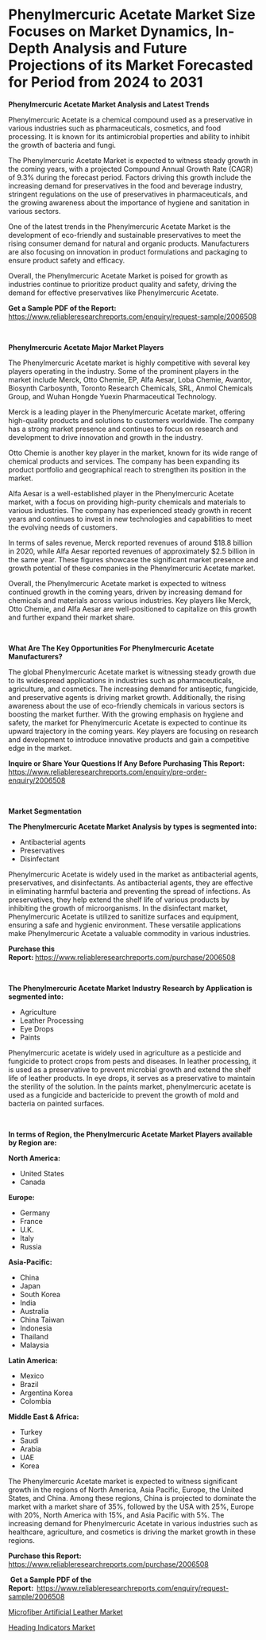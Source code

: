 <p><h1>Phenylmercuric Acetate Market Size Focuses on Market Dynamics, In-Depth Analysis and Future Projections of its Market Forecasted for Period from 2024 to 2031</h1></p><p><strong>Phenylmercuric Acetate Market Analysis and Latest Trends</strong></p>
<p><p>Phenylmercuric Acetate is a chemical compound used as a preservative in various industries such as pharmaceuticals, cosmetics, and food processing. It is known for its antimicrobial properties and ability to inhibit the growth of bacteria and fungi.</p><p>The Phenylmercuric Acetate Market is expected to witness steady growth in the coming years, with a projected Compound Annual Growth Rate (CAGR) of 9.3% during the forecast period. Factors driving this growth include the increasing demand for preservatives in the food and beverage industry, stringent regulations on the use of preservatives in pharmaceuticals, and the growing awareness about the importance of hygiene and sanitation in various sectors.</p><p>One of the latest trends in the Phenylmercuric Acetate Market is the development of eco-friendly and sustainable preservatives to meet the rising consumer demand for natural and organic products. Manufacturers are also focusing on innovation in product formulations and packaging to ensure product safety and efficacy.</p><p>Overall, the Phenylmercuric Acetate Market is poised for growth as industries continue to prioritize product quality and safety, driving the demand for effective preservatives like Phenylmercuric Acetate.</p></p>
<p><strong>Get a Sample PDF of the Report:&nbsp;</strong> <a href="https://www.reliableresearchreports.com/enquiry/request-sample/2006508">https://www.reliableresearchreports.com/enquiry/request-sample/2006508</a></p>
<p>&nbsp;</p>
<p><strong>Phenylmercuric Acetate Major Market Players</strong></p>
<p><p>The Phenylmercuric Acetate market is highly competitive with several key players operating in the industry. Some of the prominent players in the market include Merck, Otto Chemie, EP, Alfa Aesar, Loba Chemie, Avantor, Biosynth Carbosynth, Toronto Research Chemicals, SRL, Anmol Chemicals Group, and Wuhan Hongde Yuexin Pharmaceutical Technology.</p><p>Merck is a leading player in the Phenylmercuric Acetate market, offering high-quality products and solutions to customers worldwide. The company has a strong market presence and continues to focus on research and development to drive innovation and growth in the industry.</p><p>Otto Chemie is another key player in the market, known for its wide range of chemical products and services. The company has been expanding its product portfolio and geographical reach to strengthen its position in the market.</p><p>Alfa Aesar is a well-established player in the Phenylmercuric Acetate market, with a focus on providing high-purity chemicals and materials to various industries. The company has experienced steady growth in recent years and continues to invest in new technologies and capabilities to meet the evolving needs of customers.</p><p>In terms of sales revenue, Merck reported revenues of around $18.8 billion in 2020, while Alfa Aesar reported revenues of approximately $2.5 billion in the same year. These figures showcase the significant market presence and growth potential of these companies in the Phenylmercuric Acetate market.</p><p>Overall, the Phenylmercuric Acetate market is expected to witness continued growth in the coming years, driven by increasing demand for chemicals and materials across various industries. Key players like Merck, Otto Chemie, and Alfa Aesar are well-positioned to capitalize on this growth and further expand their market share.</p></p>
<p>&nbsp;</p>
<p><strong>What Are The Key Opportunities For Phenylmercuric Acetate Manufacturers?</strong></p>
<p><p>The global Phenylmercuric Acetate market is witnessing steady growth due to its widespread applications in industries such as pharmaceuticals, agriculture, and cosmetics. The increasing demand for antiseptic, fungicide, and preservative agents is driving market growth. Additionally, the rising awareness about the use of eco-friendly chemicals in various sectors is boosting the market further. With the growing emphasis on hygiene and safety, the market for Phenylmercuric Acetate is expected to continue its upward trajectory in the coming years. Key players are focusing on research and development to introduce innovative products and gain a competitive edge in the market.</p></p>
<p><strong>Inquire or Share Your Questions If Any Before Purchasing This Report:</strong> <a href="https://www.reliableresearchreports.com/enquiry/pre-order-enquiry/2006508">https://www.reliableresearchreports.com/enquiry/pre-order-enquiry/2006508</a></p>
<p>&nbsp;</p>
<p><strong>Market Segmentation</strong></p>
<p><strong>The Phenylmercuric Acetate Market Analysis by types is segmented into:</strong></p>
<p><ul><li>Antibacterial agents</li><li>Preservatives</li><li>Disinfectant</li></ul></p>
<p><p>Phenylmercuric Acetate is widely used in the market as antibacterial agents, preservatives, and disinfectants. As antibacterial agents, they are effective in eliminating harmful bacteria and preventing the spread of infections. As preservatives, they help extend the shelf life of various products by inhibiting the growth of microorganisms. In the disinfectant market, Phenylmercuric Acetate is utilized to sanitize surfaces and equipment, ensuring a safe and hygienic environment. These versatile applications make Phenylmercuric Acetate a valuable commodity in various industries.</p></p>
<p><strong>Purchase this Report:&nbsp;</strong><a href="https://www.reliableresearchreports.com/purchase/2006508">https://www.reliableresearchreports.com/purchase/2006508</a></p>
<p>&nbsp;</p>
<p><strong>The Phenylmercuric Acetate Market Industry Research by Application is segmented into:</strong></p>
<p><ul><li>Agriculture</li><li>Leather Processing</li><li>Eye Drops</li><li>Paints</li></ul></p>
<p><p>Phenylmercuric acetate is widely used in agriculture as a pesticide and fungicide to protect crops from pests and diseases. In leather processing, it is used as a preservative to prevent microbial growth and extend the shelf life of leather products. In eye drops, it serves as a preservative to maintain the sterility of the solution. In the paints market, phenylmercuric acetate is used as a fungicide and bactericide to prevent the growth of mold and bacteria on painted surfaces.</p></p>
<p>&nbsp;</p>
<p><strong>In terms of Region, the Phenylmercuric Acetate Market Players available by Region are:</strong></p>
<p>
    <p> <strong> North America: </strong>
        <ul>
            <li>United States</li>
            <li>Canada</li>
        </ul>
        </p> 
    <p> <strong> Europe: </strong>
        <ul>
            <li>Germany</li>
            <li>France</li>
            <li>U.K.</li>
            <li>Italy</li>
            <li>Russia</li>
        </ul>
        </p> 
    <p> <strong> Asia-Pacific: </strong>
        <ul>
            <li>China</li>
            <li>Japan</li>
            <li>South Korea</li>
            <li>India</li>
            <li>Australia</li>
            <li>China Taiwan</li>
            <li>Indonesia</li>
            <li>Thailand</li>
            <li>Malaysia</li>
        </ul>
        </p> 
    <p> <strong> Latin America: </strong>
        <ul>
            <li>Mexico</li>
            <li>Brazil</li>
            <li>Argentina Korea</li>
            <li>Colombia</li>
        </ul>
        </p> 
    <p> <strong> Middle East & Africa: </strong>
        <ul>
            <li>Turkey</li>
            <li>Saudi</li>
            <li>Arabia</li>
            <li>UAE</li>
            <li>Korea</li>
        </ul>
    </p>
    </p>
<p><p>The Phenylmercuric Acetate market is expected to witness significant growth in the regions of North America, Asia Pacific, Europe, the United States, and China. Among these regions, China is projected to dominate the market with a market share of 35%, followed by the USA with 25%, Europe with 20%, North America with 15%, and Asia Pacific with 5%. The increasing demand for Phenylmercuric Acetate in various industries such as healthcare, agriculture, and cosmetics is driving the market growth in these regions.</p></p>
<p><strong>Purchase this Report: </strong><a href="https://www.reliableresearchreports.com/purchase/2006508">https://www.reliableresearchreports.com/purchase/2006508</a></p>
<p>&nbsp;<strong>Get a Sample PDF of the Report:&nbsp;&nbsp;</strong><a href="https://www.reliableresearchreports.com/enquiry/request-sample/2006508">https://www.reliableresearchreports.com/enquiry/request-sample/2006508</a></p>
<p><strong></strong></p>
<p><p><a href="https://github.com/singletonthaxterkelliehr2df/Market-Research-Report-List-1/blob/main/microfiber-artificial-leather-market.md">Microfiber Artificial Leather Market</a></p><p><a href="https://frill-swim-3cd.notion.site/Heading-Indicators-Market-Offer-Valuable-Insights-into-Market-Size-Market-Share-Market-Trends-and-2cb4d29c450a4e1c99141ebe2481d2ee">Heading Indicators Market</a></p></p>